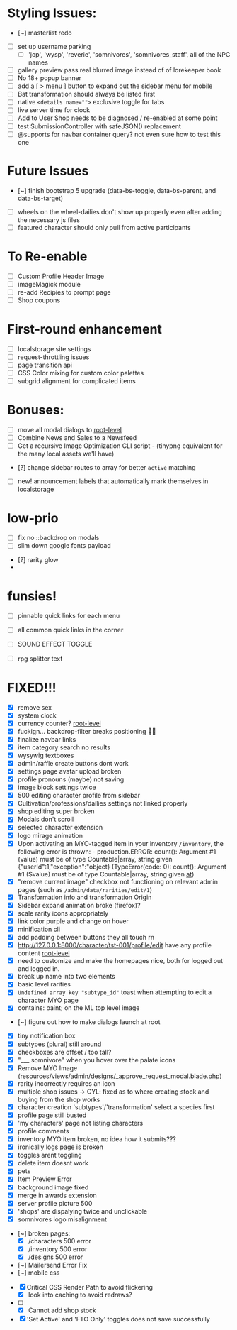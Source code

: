 # Styling Issues:
- [~] masterlist redo
- [ ] set up username parking
  - [ ] 'jop', 'wysp', 'reverie', 'somnivores', 'somnivores_staff', all of the NPC names
- [ ] gallery preview pass real blurred image instead of of lorekeeper book
- [ ] No 18+ popup banner
- [ ] add a [ > menu ] button to expand out the sidebar menu for mobile
- [ ] Bat transformation should always be listed first
- [ ] native `<details name="">` exclusive toggle for tabs
- [ ] live server time for clock
- [ ] Add to User Shop needs to be diagnosed / re-enabled at some point
- [ ] test SubmissionController with safeJSON() replacement
- [ ] @supports for navbar container query? not even sure how to test this one

# Future Issues
- [~] finish bootstrap 5 upgrade (data-bs-toggle, data-bs-parent, and data-bs-target)
- [ ] wheels on the wheel-dailies don't show up properly even after adding the necessary js files
- [ ] featured character should only pull from active participants

# To Re-enable
- [ ] Custom Profile Header Image
- [ ] imageMagick module
- [ ] re-add Recipies to prompt page
- [ ] Shop coupons

# First-round enhancement
- [ ] localstorage site settings
- [ ] request-throttling issues
- [ ] page transition api
- [ ] CSS Color mixing for custom color palettes
- [ ] subgrid alignment for complicated items

# Bonuses:
- [ ] move all modal dialogs to [root-level](resources/views/layouts/app.blade.php#L173)
- [ ] Combine News and Sales to a Newsfeed
- [ ] Get a recursive Image Optimization CLI script
      - (tinypng equivalent for the many local assets we'll have)
- [?] change sidebar routes to array for better `active` matching
- [ ] new! announcement labels that automatically mark themselves in localstorage

# low-prio
- [ ] fix no ::backdrop on modals
- [ ] slim down google fonts payload
- [?] rarity glow
-
# funsies!
- [ ] pinnable quick links for each menu
- [ ] all common quick links in the corner
- [ ] SOUND EFFECT TOGGLE
- [ ] rpg splitter text


# FIXED!!!
- [x] remove sex
- [x] system clock
- [x] currency counter? [root-level](app/Models/Currency/Currency.php#310)
- [x] fuckign... backdrop-filter breaks positioning 😮‍💨
- [x] finalize navbar links
- [x] item category search no results
- [x] wysywig textboxes
- [x] admin/raffle create buttons dont work
- [x] settings page avatar upload broken
- [x] profile pronouns (maybe) not saving
- [x] image block settings twice
- [x] 500 editing character profile from sidebar
- [x] Cultivation/professions/dailies settings not linked properly
- [x] shop editing super broken
- [x] Modals don't scroll
- [x] selected character extension
- [x] logo mirage animation
- [x] Upon activating an MYO-tagged item in your inventory `/inventory`, the following error is thrown:
      - production.ERROR: count(): Argument #1 (value) must be of type Countable|array, string given {"userId":1,"exception":"object} (TypeError(code: 0): count(): Argument #1 ($value) must be of type Countable|array, string given [at](/app/Services/CharacterManager.php#107))
- [x] "remove current image" checkbox not functioning on relevant admin pages (such as `/admin/data/rarities/edit/1`)
- [x] Transformation info and transformation Origin
- [x] Sidebar expand animation broke (firefox)?
- [x] scale rarity icons appropriately
- [x] link color purple and change on hover
- [x] minification cli
- [x] add padding between buttons they all touch rn
- [x] http://127.0.0.1:8000/character/tst-001/profile/edit have any profile content [root-level](resources/views/character/character.blade.php#64)
- [x] need to customize and make the homepages nice, both for logged out and logged in.
- [x] break up name into two elements
- [x] basic level rarities
- [x] `Undefined array key "subtype_id"` toast when attempting to edit a character MYO page
- [x] contains: paint; on the ML top level image
- [~] figure out how to make dialogs launch at root
- [x] tiny notification box
- [x] subtypes (plural) still around
- [x] checkboxes are offset / too tall?
- [x] "___ somnivore" when you hover over the palate icons
- [x] Remove MYO Image (resources/views/admin/designs/_approve_request_modal.blade.php)
- [x] rarity incorrectly requires an icon
- [x] multiple shop issues -> CYL: fixed as to where creating stock and buying from the shop works
- [x] character creation 'subtypes'/'transformation' select a species first
- [x] profile page still busted
- [x] 'my characters' page not listing characters
- [x] profile comments
- [x] inventory MYO item broken, no idea how it submits???
- [x] ironically logs page is broken
- [x] toggles arent toggling
- [x] delete item doesnt work
- [x] pets
- [x] Item Preview Error
- [x] background image fixed
- [x] merge in awards extension
- [x] server profile picture 500
- [x] 'shops' are dispalying twice and unclickable
- [x] somnivores logo misalignment
- [~] broken pages:
    - [x] /characters 500 error
    - [x] /inventory 500 error
    - [x] /designs 500 error
- [~] Mailersend Error Fix
- [~] mobile css
- [x] Critical CSS Render Path to avoid flickering
    - [x] look into caching to avoid redraws?
- [ ] - [x] Cannot add shop stock
- [x] 'Set Active' and 'FTO Only' toggles does not save successfully
